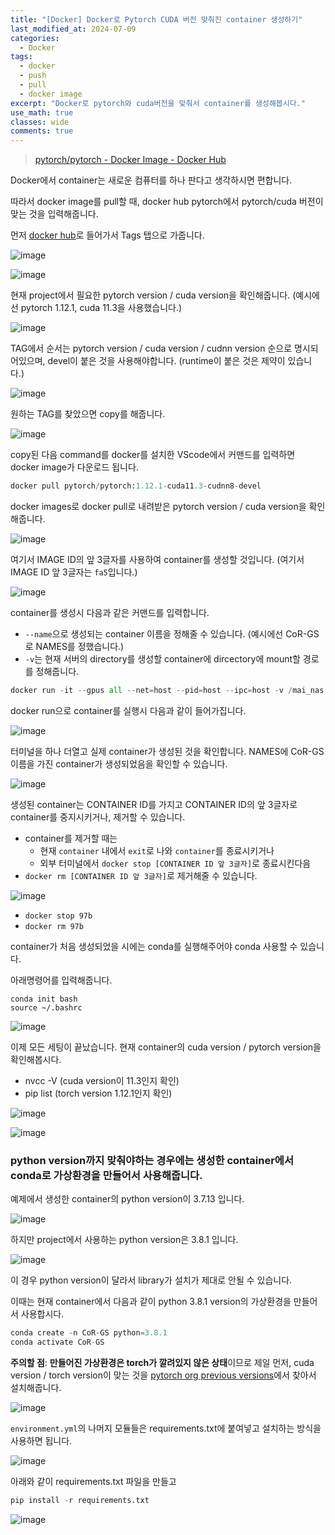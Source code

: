 ```yaml
---
title: "[Docker] Docker로 Pytorch CUDA 버전 맞춰진 container 생성하기"
last_modified_at: 2024-07-09
categories:
  - Docker
tags:
  - docker
  - push
  - pull
  - docker image
excerpt: "Docker로 pytorch와 cuda버전을 맞춰서 container를 생성해봅시다."
use_math: true
classes: wide
comments: true
---
```


> [pytorch/pytorch - Docker Image - Docker Hub](https://hub.docker.com/r/pytorch/pytorch)

Docker에서 container는 새로운 컴퓨터를 하나 판다고 생각하시면 편합니다.

따라서 docker image를 pull할 때, docker hub pytorch에서 pytorch/cuda 버전이 맞는 것을 입력해줍니다.

먼저 [docker hub](https://hub.docker.com/r/pytorch/pytorch)로 들어가서 Tags 탭으로 가줍니다.

![image](https://github.com/user-attachments/assets/7be81276-aed4-4cd3-8647-0bad90ada094)

![image](https://github.com/user-attachments/assets/695e43a7-15f2-4c4e-8359-20c2fca7af15)

현재 project에서 필요한 pytorch version / cuda version을 확인해줍니다. (예시에선 pytorch 1.12.1, cuda 11.3을 사용했습니다.)

![image](https://github.com/user-attachments/assets/4141c5cf-db58-40b3-b70e-a45a56318f1e)

TAG에서 순서는 pytorch version / cuda version / cudnn version 순으로 명시되어있으며, devel이 붙은 것을 사용해야합니다. (runtime이 붙은 것은 제약이 있습니다.)

![image](https://github.com/user-attachments/assets/184d3436-7a3b-47fb-a653-3ba3c980cc3f)

원하는 TAG를 찾았으면 copy를 해줍니다.

![image](https://github.com/user-attachments/assets/ae3abf89-2dab-463e-b963-dbad274e7805)

copy된 다음 command를 docker를 설치한 VScode에서 커맨드를 입력하면 docker image가 다운로드 됩니다.

```python
docker pull pytorch/pytorch:1.12.1-cuda11.3-cudnn8-devel
```

docker images로 docker pull로 내려받은 pytorch version / cuda version을 확인해줍니다.

![image](https://github.com/user-attachments/assets/569c62e2-2b3f-4171-8852-570f09517e14)

여기서 IMAGE ID의 앞 3글자를 사용하여 container를 생성할 것입니다. (여기서 IMAGE ID 앞 3글자는 `fa5`입니다.)

![image](https://github.com/user-attachments/assets/f5016b9a-c4fa-4cf4-acf6-3b16b3c308ee)

container를 생성시 다음과 같은 커맨드를 입력합니다. 

- `--name`으로 생성되는 container 이름을 정해줄 수 있습니다. (예시에선 CoR-GS로 NAMES를 정했습니다.)
- `-v`는 현재 서버의 directory를 생성할 container에 dircectory에 mount할 경로를 정해줍니다.

```python
docker run -it --gpus all --net=host --pid=host --ipc=host -v /mai_nas:/mai_nas --name CoR-GS fa5 /bin/bash
```

docker run으로 container를 실행시 다음과 같이 들어가집니다.

![image](https://github.com/user-attachments/assets/4033a939-8bdf-4a23-92fc-36dc58bbd705)

터미널을 하나 더열고 실제 container가 생성된 것을 확인합니다. NAMES에 CoR-GS 이름을 가진 container가 생성되었음을 확인할 수 있습니다.

![image](https://github.com/user-attachments/assets/671cd559-2879-463a-b868-9f69b1e10d68)

생성된 container는 CONTAINER ID를 가지고 CONTAINER ID의 앞 3글자로 container를 중지시키거나, 제거할 수 있습니다.

- container를 제거할 때는
  - 현재 `container` 내에서 `exit`로 나와 `container`를 종료시키거나
  - 외부 터미널에서 `docker stop [CONTAINER ID 앞 3글자]`로 종료시킨다음
- `docker rm [CONTAINER ID 앞 3글자]`로 제거해줄 수 있습니다.

![image](https://github.com/user-attachments/assets/827e24cd-c32a-4d35-bdd3-b3f7a0444a44)

- `docker stop 97b`
- `docker rm 97b`

container가 처음 생성되었을 시에는 conda를 실행해주어야 conda 사용할 수 있습니다.

아래명령어를 입력해줍니다.

```terminal
conda init bash
source ~/.bashrc
```  

![image](https://github.com/user-attachments/assets/ad79305d-93b3-47c5-ab2b-4c3e3e31bb16)

이제 모든 세팅이 끝났습니다. 현재 container의 cuda version / pytorch version을 확인해봅시다.

- nvcc -V (cuda version이 11.3인지 확인)
- pip list (torch version 1.12.1인지 확인)

![image](https://github.com/user-attachments/assets/410a457b-4a19-4ca4-8c3b-30af4f7cea57)

![image](https://github.com/user-attachments/assets/d3e42c35-9836-496d-a0d6-a0921338bbbd)

### python version까지 맞춰야하는 경우에는 생성한 container에서 conda로 가상환경을 만들어서 사용해줍니다.

예제에서 생성한 container의 python version이 3.7.13 입니다.

![image](https://github.com/user-attachments/assets/396fdb42-17c5-4500-af4d-c3d08390fdbf)

하지만 project에서 사용하는 python version은 3.8.1 입니다.

![image](https://github.com/user-attachments/assets/ba27fab7-e8a1-487f-81f5-d7f4010ae637)

이 경우 python version이 달라서 library가 설치가 제대로 안될 수 있습니다.

이때는 현재 container에서 다음과 같이 python 3.8.1 version의 가상환경을 만들어서 사용합시다.

```python
conda create -n CoR-GS python=3.8.1
conda activate CoR-GS
```

**주의할 점**: **만들어진 가상환경은 torch가 깔려있지 않은 상태**이므로 제일 먼저, cuda version / torch version이 맞는 것을 [pytorch org previous versions](https://pytorch.org/get-started/previous-versions/)에서 찾아서 설치해줍니다.

![image](https://github.com/user-attachments/assets/bb986982-673b-4e52-a732-3f79c2b55d5b)

`environment.yml`의 나머지 모듈들은 requirements.txt에 붙여넣고 설치하는 방식을 사용하면 됩니다.

![image](https://github.com/user-attachments/assets/9d259f1e-93f1-4832-ad42-292d099837c9)

아래와 같이 requirements.txt 파일을 만들고

```python
pip install -r requirements.txt
```

![image](https://github.com/user-attachments/assets/f868c17d-79fb-4295-8ef7-ee373a0e4240)


